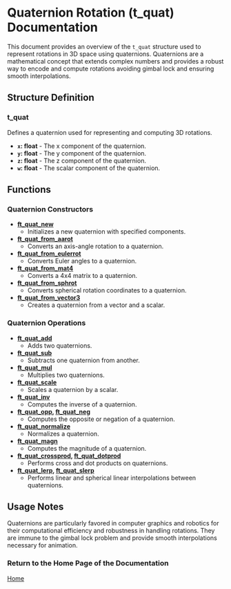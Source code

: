 # Quaternion Rotation (t_quat) Documentation

This document provides an overview of the `t_quat` structure used to represent rotations in 3D space using quaternions. Quaternions are a mathematical concept that extends complex numbers and provides a robust way to encode and compute rotations avoiding gimbal lock and ensuring smooth interpolations.

## Structure Definition

### t_quat
Defines a quaternion used for representing and computing 3D rotations.

- **`x`: float** - The x component of the quaternion.
- **`y`: float** - The y component of the quaternion.
- **`z`: float** - The z component of the quaternion.
- **`w`: float** - The scalar component of the quaternion.

## Functions

### Quaternion Constructors
- **[ft_quat_new](./ft_quat_new.md)**
  - Initializes a new quaternion with specified components.
- **[ft_quat_from_aarot](./ft_quat_from_aarot.md)**
  - Converts an axis-angle rotation to a quaternion.
- **[ft_quat_from_eulerrot](./ft_quat_from_eulerrot.md)**
  - Converts Euler angles to a quaternion.
- **[ft_quat_from_mat4](./ft_quat_from_mat4.md)**
  - Converts a 4x4 matrix to a quaternion.
- **[ft_quat_from_sphrot](./ft_quat_from_sphrot.md)**
  - Converts spherical rotation coordinates to a quaternion.
- **[ft_quat_from_vector3](./ft_quat_from_vector3.md)**
  - Creates a quaternion from a vector and a scalar.

### Quaternion Operations
- **[ft_quat_add](./ft_quat_add.md)**
  - Adds two quaternions.
- **[ft_quat_sub](./ft_quat_sub.md)**
  - Subtracts one quaternion from another.
- **[ft_quat_mul](./ft_quat_mul.md)**
  - Multiplies two quaternions.
- **[ft_quat_scale](./ft_quat_scale.md)**
  - Scales a quaternion by a scalar.
- **[ft_quat_inv](./ft_quat_inv.md)**
  - Computes the inverse of a quaternion.
- **[ft_quat_opp](./ft_quat_opp.md), [ft_quat_neg](./ft_quat_neg.md)**
  - Computes the opposite or negation of a quaternion.
- **[ft_quat_normalize](./ft_quat_normalize.md)**
  - Normalizes a quaternion.
- **[ft_quat_magn](./ft_quat_magn.md)**
  - Computes the magnitude of a quaternion.
- **[ft_quat_crossprod](./ft_quat_crossprod.md), [ft_quat_dotprod](./ft_quat_dotprod.md)**
  - Performs cross and dot products on quaternions.
- **[ft_quat_lerp](./ft_quat_lerp.md), [ft_quat_slerp](./ft_quat_slerp.md)**
  - Performs linear and spherical linear interpolations between quaternions.

## Usage Notes
Quaternions are particularly favored in computer graphics and robotics for their computational efficiency and robustness in handling rotations. They are immune to the gimbal lock problem and provide smooth interpolations necessary for animation.

### Return to the Home Page of the Documentation
[Home](../home.md)
